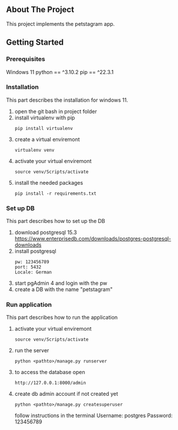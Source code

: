 <!-- ABOUT THE PROJECT -->
## About The Project

This project implements the petstagram app.

<!-- GETTING STARTED -->
## Getting Started

### Prerequisites

Windows 11
python == ^3.10.2
pip == ^22.3.1

### Installation

This part describes the installation for windows 11.

1. open the git bash in project folder
2. install virtualenv with pip
   ```
   pip install virtualenv
   ```
3. create a virtual enviremont
   ```
   virtualenv venv
   ```
4. activate your virtual enviremont
   ```
   source venv/Scripts/activate
   ```
5. install the needed packages
   ```
   pip install -r requirements.txt
   ```

### Set up DB

This part describes how to set up the DB

1. download postgresql 15.3
   https://www.enterprisedb.com/downloads/postgres-postgresql-downloads
2. install postgresql
   ```
   pw: 123456789
   port: 5432
   Locale: German
   ```
3. start pgAdmin 4 and login with the pw
4. create a DB with the name "petstagram"



### Run application

This part describes how to run the application

1. activate your virtual enviremont
   ```
   source venv/Scripts/activate
   ```
2. run the server
   ```
   python <pathto>/manage.py runserver
   ```
3. to access the database open
   ```
   http://127.0.0.1:8000/admin
   ```
4. create db admin account if not created yet
   ```
   python <pathto>/manage.py createsuperuser
   ```
   follow instructions in the terminal
   Username: postgres
   Password: 123456789

